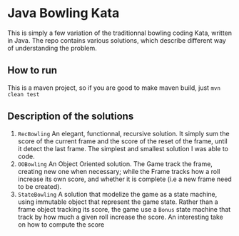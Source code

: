 # Java Bowling Kata

This is simply a few variation of the traditionnal bowling coding Kata, 
written in Java. The repo contains various solutions, which
describe different way of understanding the problem.

## How to run

This is a maven project, so if you are good to make maven build, just `mvn clean test`

## Description of the solutions

1. `RecBowling` An elegant, functionnal, recursive solution. It simply sum the score of 
the current frame and the score of the reset of the frame, until it detect the last frame.
The simplest and smallest solution I was able to code.
2. `OOBowling` An Object Oriented solution. The Game track the frame, creating new one
when necessary; while the Frame tracks how a roll increase its own score, and whether 
it is complete (i.e a new frame need to be created).
3. `StateBowling` A solution that modelize the game as a state machine, using immutable 
object that represent the game state. Rather than a frame object tracking its score, the 
game use a `Bonus` state machine that track by how much a given roll increase the score.
An interesting take on how to compute the score